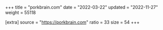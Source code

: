+++
title = "porkbrain.com"
date = "2022-03-22"
updated = "2022-11-27"
weight = 55118

[extra]
source = "https://porkbrain.com"
ratio = 33
size = 54
+++

